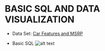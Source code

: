 # BASIC SQL AND DATA VISUALIZATION

* Data Set: [Car Features and MSRP](https://www.kaggle.com/CooperUnion/cardataset)

* Basic SQL
  ![alt text](https://github.com/nnzrr/SQL-examples/blob/main/basics%20SQL/screenshot/basic%20statements.PNG) 
